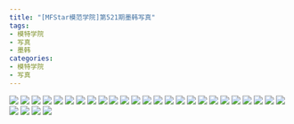```yaml
---
title: "[MFStar模范学院]第521期墨韩写真"
tags: 
- 模特学院
- 写真
- 墨韩
categories:
- 模特学院
- 写真
---
```


![](https://img.ilovese.xyz/1734713678300.webp)
![](https://img.ilovese.xyz/1734713680463.webp)
![](https://img.ilovese.xyz/1734713681733.webp)
![](https://img.ilovese.xyz/1734713683426.webp)
![](https://img.ilovese.xyz/1734713684686.webp)
![](https://img.ilovese.xyz/1734713686407.webp)
![](https://img.ilovese.xyz/1734713687761.webp)
![](https://img.ilovese.xyz/1734713689274.webp)
![](https://img.ilovese.xyz/1734713690506.webp)
![](https://img.ilovese.xyz/1734713692252.webp)
![](https://img.ilovese.xyz/1734713693957.webp)
![](https://img.ilovese.xyz/1734713695346.webp)
![](https://img.ilovese.xyz/1734713696741.webp)
![](https://img.ilovese.xyz/1734713698043.webp)
![](https://img.ilovese.xyz/1734713699362.webp)
![](https://img.ilovese.xyz/1734713700978.webp)
![](https://img.ilovese.xyz/1734713702376.webp)
![](https://img.ilovese.xyz/1734713703796.webp)
![](https://img.ilovese.xyz/1734713705175.webp)
![](https://img.ilovese.xyz/1734713706373.webp)
![](https://img.ilovese.xyz/1734713707706.webp)
![](https://img.ilovese.xyz/1734713708924.webp)
![](https://img.ilovese.xyz/1734713710320.webp)
![](https://img.ilovese.xyz/1734713711643.webp)
![](https://img.ilovese.xyz/1734713712865.webp)
![](https://img.ilovese.xyz/1734713714238.webp)
![](https://img.ilovese.xyz/1734713715891.webp)
![](https://img.ilovese.xyz/1734713717675.webp)
![](https://img.ilovese.xyz/1734713719003.webp)
